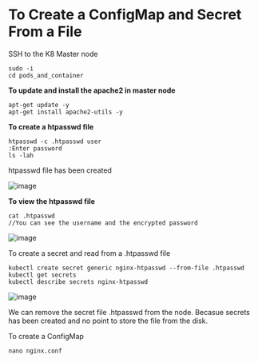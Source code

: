 # To Create a ConfigMap and Secret From a File

SSH to the K8 Master node

```
sudo -i
cd pods_and_container
```

**To update and install the apache2 in master node**

```
apt-get update -y
apt-get install apache2-utils -y
```

**To create a htpasswd file**

```
htpasswd -c .htpasswd user
:Enter password
ls -lah
```

htpasswd file has been created

![image](https://github.com/user-attachments/assets/2bee3c99-0c53-4ff1-9505-357d33647deb)

**To view the htpasswd file**

```
cat .htpasswd
//You can see the username and the encrypted password
```

![image](https://github.com/user-attachments/assets/d3e1856d-af0b-4335-85bb-cf25ef35f167)

To create a secret and read from a .htpasswd file

```
kubectl create secret generic nginx-htpasswd --from-file .htpasswd
kubectl get secrets
kubectl describe secrets nginx-htpasswd
```

![image](https://github.com/user-attachments/assets/b63602c5-e7af-4724-9c0b-80413a919089)

We can remove the secret file .htpasswd from the node. Becasue secrets has been created and no point to store the file from the disk.

To create a ConfigMap

```
nano nginx.conf
